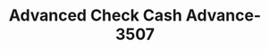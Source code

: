 ---
f_zip-code: 37343
f_state-code: TN
title: Advanced Check Cash Advance-3507
f_phone: 423-877-8880
f_city-only: Hixson
f_address: 5721 Highway 153 Hixson
f_location-unique-id: '3507'
slug: advanced-check-cash-advance-3507
updated-on: '2024-05-30T13:46:58.046Z'
created-on: '2024-05-30T13:36:59.803Z'
published-on: '2024-05-30T13:54:32.469Z'
f_city-state: cms/city/hixson-tn.md
f_company: cms/company/advanced-check-cash-advance.md
f_state: cms/state/tennessee.md
layout: '[payday-loan].html'
tags: payday-loan
---